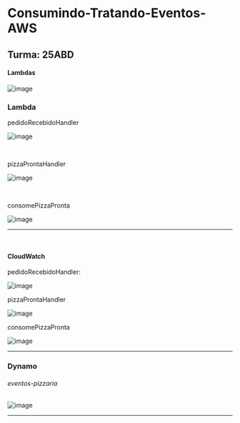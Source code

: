 # Consumindo-Tratando-Eventos-AWS

## Turma: 25ABD 


#### Lambdas 
![image](https://github.com/CleitonDsd/Consumindo-Tratando-Eventos-AWS/assets/42544892/6943117b-05b5-4b2e-b06c-73018b49e862)



### Lambda

pedidoRecebidoHandler

![image](https://github.com/CleitonDsd/Consumindo-Tratando-Eventos-AWS/assets/42544892/1d483063-e0e5-42ff-b9d0-933ec5e478b9)

<br>

pizzaProntaHandler

![image](https://github.com/CleitonDsd/Consumindo-Tratando-Eventos-AWS/assets/42544892/6aa6b09e-7cf5-426d-acd9-139ed54818ed)

<br>

consomePizzaPronta

![image](https://github.com/CleitonDsd/Consumindo-Tratando-Eventos-AWS/assets/42544892/e2599edd-56d9-4d2a-8aee-0e92e9fdce69)

<hr> 
<br>

#### CloudWatch

pedidoRecebidoHandler: 

![image](https://github.com/CleitonDsd/Consumindo-Tratando-Eventos-AWS/assets/42544892/efbd5f38-eda2-4cba-9d0e-91fc117d8f40)


pizzaProntaHandler

![image](https://github.com/CleitonDsd/Consumindo-Tratando-Eventos-AWS/assets/42544892/67c49952-fce3-4e61-93ad-700e14376308)


consomePizzaPronta

![image](https://github.com/CleitonDsd/Consumindo-Tratando-Eventos-AWS/assets/42544892/42b428aa-1dae-4234-9708-71e7ac91c6eb)


<hr> 

### Dynamo

###### eventos-pizzaria

![image](https://github.com/CleitonDsd/Consumindo-Tratando-Eventos-AWS/assets/42544892/e64a4d15-2442-4d26-9942-40b953638ebe)


<hr>

